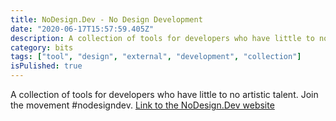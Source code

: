 ```yaml
---
title: NoDesign.Dev - No Design Development
date: "2020-06-17T15:57:59.405Z"
description: A collection of tools for developers who have little to no artistic talent. Join the movement #nodesigndev.
category: bits
tags: ["tool", "design", "external", "development", "collection"]
isPulished: true
---
```


A collection of tools for developers who have little to no artistic talent. Join the movement #nodesigndev.
<a target="_blank" href="https://nodesign.dev/"> Link to the NoDesign.Dev website</a>
